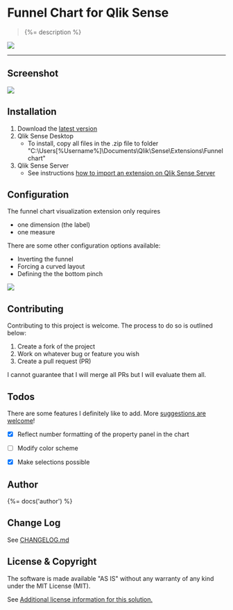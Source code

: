 # Funnel Chart for Qlik Sense
> {%= description %}  

[![](http://branch-badge.herokuapp.com/)](http://branch-badge.herokuapp.com/)

---

## Screenshot

![](https://github.com/stefanwalther/sense-funnel-chart/raw/gh-pages/images/qsFunnel_Screenshot.png)

## Installation

1. Download the [latest version](https://github.com/stefanwalther/sense-funnel-chart/raw/gh-pages/build/swr-funnelchart_latest.zip)
2. Qlik Sense Desktop
	* To install, copy all files in the .zip file to folder "C:\Users\[%Username%]\Documents\Qlik\Sense\Extensions\Funnelchart"
3. Qlik Sense Server
	* See instructions [how to import an extension on Qlik Sense Server](http://help.qlik.com/sense/en-us/developer/#../Subsystems/Workbench/Content/BuildingExtensions/HowTos/deploy-extensions.htm)

## Configuration

The funnel chart visualization extension only requires

* one dimension (the label)
* one measure

There are some other configuration options available:

* Inverting the funnel
* Forcing a curved layout
* Defining the the bottom pinch

![](https://github.com/stefanwalther/sense-funnel-chart/raw/gh-pages/images/qsFunnel_Properties.png)

## Contributing
Contributing to this project is welcome. The process to do so is outlined below:

1. Create a fork of the project
2. Work on whatever bug or feature you wish
3. Create a pull request (PR)

I cannot guarantee that I will merge all PRs but I will evaluate them all.

## Todos

There are some features I definitely like to add. More [suggestions are welcome](https://github.com/stefanwalther/sense-funnel-chart/issues)!

- [X] Reflect number formatting of the property panel in the chart
- [ ] Modify color scheme
- [X] Make selections possible


## Author
{%= docs('author') %}


## Change Log

See [CHANGELOG.md](CHANGELOG.md)

## License & Copyright
The software is made available "AS IS" without any warranty of any kind under the MIT License (MIT).

See [Additional license information for this solution.](LICENSE.md)




